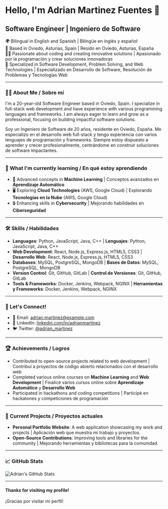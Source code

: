 # Hello, I'm Adrian Martinez Fuentes 👋

## Software Engineer | Ingeniero de Software

🌍 Bilingual in English and Spanish | Bilingüe en inglés y español  
📍 Based in Oviedo, Asturias, Spain | Resido en Oviedo, Asturias, España  
🧑‍💻 Passionate about coding and creating innovative solutions | Apasionado por la programación y crear soluciones innovadoras  
🔧 Specialized in Software Development, Problem Solving, and Web Technologies | Especializado en Desarrollo de Software, Resolución de Problemas y Tecnologías Web  

---

### 🧑‍💻 About Me / Sobre mí

I'm a 20-year-old Software Engineer based in Oviedo, Spain. I specialize in full-stack web development and have experience with various programming languages and frameworks. I am always eager to learn and grow as a professional, focusing on building impactful software solutions.

Soy un Ingeniero de Software de 20 años, residente en Oviedo, España. Me especializo en el desarrollo web full-stack y tengo experiencia con varios lenguajes de programación y frameworks. Siempre estoy dispuesto a aprender y crecer profesionalmente, centrándome en construir soluciones de software impactantes.

---

### 🌱 What I'm currently learning / En qué estoy aprendiendo

- 🧠 Advanced concepts in **Machine Learning** | Conceptos avanzados en **Aprendizaje Automático**  
- 🖥️ Exploring **Cloud Technologies** (AWS, Google Cloud) | Explorando **Tecnologías en la Nube** (AWS, Google Cloud)  
- 🔒 Enhancing skills in **Cybersecurity** | Mejorando habilidades en **Ciberseguridad**

---

### 🛠️ Skills / Habilidades

- **Languages**: Python, JavaScript, Java, C++ | **Lenguajes**: Python, JavaScript, Java, C++  
- **Web Development**: React, Node.js, Express.js, HTML5, CSS3 | **Desarrollo Web**: React, Node.js, Express.js, HTML5, CSS3  
- **Databases**: MySQL, PostgreSQL, MongoDB | **Bases de Datos**: MySQL, PostgreSQL, MongoDB  
- **Version Control**: Git, GitHub, GitLab | **Control de Versiones**: Git, GitHub, GitLab  
- **Tools & Frameworks**: Docker, Jenkins, Webpack, NGINX | **Herramientas y Frameworks**: Docker, Jenkins, Webpack, NGINX

---

### 💬 Let's Connect!

- 📧 Email: [adrian.martinez@example.com](mailto:adrian.martinez@example.com)  
- 💼 LinkedIn: [linkedin.com/in/adrianmartinez](https://linkedin.com/in/adrianmartinez)  
- 🐦 Twitter: [@adrian_martinez](https://twitter.com/adrian_martinez)

---

### 🏆 Achievements / Logros

- Contributed to open-source projects related to web development | Contribuí a proyectos de código abierto relacionados con el desarrollo web  
- Completed various online courses on **Machine Learning** and **Web Development** | Finalicé varios cursos online sobre **Aprendizaje Automático** y **Desarrollo Web**  
- Participated in hackathons and coding competitions | Participé en hackatones y competiciones de programación  

---

### 🚀 Current Projects / Proyectos actuales

- **Personal Portfolio Website**: A web application showcasing my work and projects | Aplicación web que muestra mi trabajo y proyectos.  
- **Open-Source Contributions**: Improving tools and libraries for the community | Mejorando herramientas y bibliotecas para la comunidad.

---

### 📈 GitHub Stats

![Adrian's GitHub Stats](https://github-readme-stats.vercel.app/api?username=adrianmartinez&show_icons=true&count_private=true&hide=prs&theme=radical)

---

#### Thanks for visiting my profile!  
¡Gracias por visitar mi perfil!

